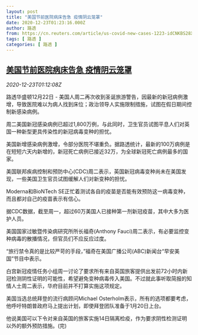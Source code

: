 ```yaml
---
layout: post
title: "美国节前医院病床告急 疫情阴云笼罩"
date: 2020-12-23T01:23:16.000Z
author: 路透
from: https://cn.reuters.com/article/us-covid-new-cases-1223-idCNKBS28X03Z
tags: [ 路透 ]
categories: [ 路透 ]
---
```

<!--1608686596000-->
[美国节前医院病床告急 疫情阴云笼罩](https://cn.reuters.com/article/us-covid-new-cases-1223-idCNKBS28X03Z)
------

<div>
<div><i>2020-12-23T01:12:08Z</i></div><p>路透华盛顿12月22日 - 美国人周二再次收到圣诞旅游警告，因最新的新冠病例激增，导致医院难以为病人找到床位；政治领导人实施限制措施，试图在假日期间控制新感染病例。</p><p>周二美国新冠感染病例已超过1,800万例，与此同时，卫生官员试图平息人们对英国一种新型更具传染性的新冠病毒变种的担忧。</p><p>美国新增感染病例激增，令部分医院不堪重负。据路透统计，最新的100万病例是在短短六天内新增的，新冠死亡病例已接近32万，为全球新冠死亡病例最多的国家。</p><p>美国联邦疾病控制和预防中心(CDC)周二表示，英国新冠病毒变种尚未在美国发现，一些美国卫生官员试图缓解人们对新变种的担忧。</p><p>Moderna和BioNTech SE正忙着测试各自的疫苗是否能有效预防这一病毒变种，而且都对自己的疫苗表示有信心。</p><p>据CDC数据，截至周一，超过60万美国人已接种第一剂新冠疫苗，其中大多为医护人员。</p><p>美国国家过敏暨传染病研究所所长福奇(Anthony Fauci)周二表示，有必要监控变种病毒的散播情况，但官员们不应反应过度。</p><p>“旅行禁令真的是比较严苛的手段，”福奇在美国广播公司(ABC)新闻台“早安美国”节目中表示。</p><p>白宫新冠疫情任务小组周一讨论了要求所有来自英国旅客提供出发前72小时内新冠检测阴性证明的可能性，希望避免变种病毒传入美国。不过就此事听取简报的知情人士周二表示，华府目前并不打算实施这项规定。</p><p>美国当选总统拜登的流行病顾问Michael Osterholm表示，所有的选项都要考虑，他呼吁特朗普政府马上提出计划，即使拜登团队准备于1月20日上台。</p><p>他说美国可以下令对来自英国的旅客实施14日隔离检疫，作为要求阴性检测证明以外的额外预防措施。(完)</p>
</div>
